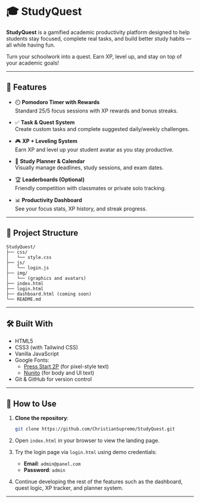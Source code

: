 # 🎓 StudyQuest

**StudyQuest** is a gamified academic productivity platform designed to help students stay focused, complete real tasks, and build better study habits — all while having fun.

Turn your schoolwork into a quest. Earn XP, level up, and stay on top of your academic goals!

---

## 🚀 Features

- ⏲️ **Pomodoro Timer with Rewards**  
  Standard 25/5 focus sessions with XP rewards and bonus streaks.

- ✅ **Task & Quest System**  
  Create custom tasks and complete suggested daily/weekly challenges.

- 🎮 **XP + Leveling System**  
  Earn XP and level up your student avatar as you stay productive.

- 📅 **Study Planner & Calendar**  
  Visually manage deadlines, study sessions, and exam dates.

- 🏆 **Leaderboards (Optional)**  
  Friendly competition with classmates or private solo tracking.

- 📊 **Productivity Dashboard**  
  See your focus stats, XP history, and streak progress.

---

## 📁 Project Structure

```
StudyQuest/
├── css/
│   └── style.css
├── js/
│   └── login.js
├── img/
│   └── (graphics and avatars)
├── index.html
├── login.html
├── dashboard.html (coming soon)
└── README.md
```

---

## 🛠️ Built With

- HTML5  
- CSS3 (with Tailwind CSS)  
- Vanilla JavaScript  
- Google Fonts:
  - [Press Start 2P](https://fonts.google.com/specimen/Press+Start+2P) (for pixel-style text)
  - [Nunito](https://fonts.google.com/specimen/Nunito) (for body and UI text)
- Git & GitHub for version control

---

## 📌 How to Use

1. **Clone the repository**:
   ```bash
   git clone https://github.com/ChristianSupremo/StudyQuest.git
   ```
2. Open `index.html` in your browser to view the landing page.

3. Try the login page via `login.html` using demo credentials:
   - **Email**: `admin@panel.com`  
   - **Password**: `admin`

4. Continue developing the rest of the features such as the dashboard, quest logic, XP tracker, and planner system.

---
